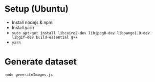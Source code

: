 # Setup (Ubuntu)

* Install nodejs & npm
* Install yarn
* `sudo apt-get install libcairo2-dev libjpeg8-dev libpango1.0-dev libgif-dev build-essential g++`
* `yarn`

# Generate dataset

`node generateImages.js`
